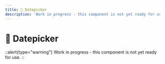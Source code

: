 ```yaml
---
title: 🔴 Datepicker
description: 'Work in progress - this component is not yet ready for use.'
---
```


# 🔴 Datepicker

::alert{type="warning"}
Work in progress - this component is not yet ready for use.
::
